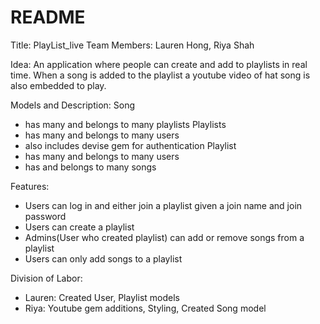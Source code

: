 # README

Title: PlayList_live 
Team Members: Lauren Hong, Riya Shah 

Idea: An application where people can create and add to playlists in real time. When a song is added to the playlist a youtube video of hat song 
is also embedded to play. 

Models and Description: 
Song
 - has many and belongs to many playlists
Playlists
 - has many and belongs to many users 
 - also includes devise gem for authentication 
Playlist
- has many and belongs to many users
- has and belongs to many songs 

Features: 
- Users can log in and either join a playlist given a join name and join password
- Users can create a playlist 
- Admins(User who created playlist) can add or remove songs from a playlist
- Users can only add songs to a playlist 

Division of Labor: 
- Lauren: Created User, Playlist models 
- Riya: Youtube gem additions, Styling, Created Song model 


